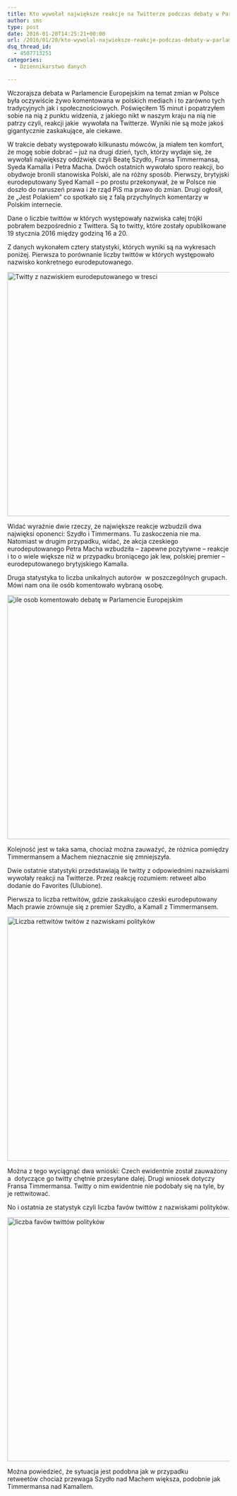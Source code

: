 ```yaml
---
title: Kto wywołał największe reakcje na Twitterze podczas debaty w Parlamencie Europejskim?
author: sms
type: post
date: 2016-01-20T14:25:21+00:00
url: /2016/01/20/kto-wywolal-najwieksze-reakcje-podczas-debaty-w-parlamencie-europejskim/
dsq_thread_id:
  - 4507713251
categories:
  - Dziennikarstwo danych

---
```

Wczorajsza debata w Parlamencie Europejskim na temat zmian w Polsce była oczywiście żywo komentowana w polskich mediach i to zarówno tych tradycyjnych jak i społecznościowych. Poświęciłem 15 minut i popatrzyłem sobie na nią z punktu widzenia, z jakiego nikt w naszym kraju na nią nie patrzy czyli, reakcji jakie  wywołała na Twitterze. Wyniki nie są może jakoś gigantycznie zaskakujące, ale ciekawe.<!--more-->

W trakcie debaty występowało kilkunastu mówców, ja miałem ten komfort, że mogę sobie dobrać &#8211; już na drugi dzień, tych, którzy wydaje się, że wywołali największy oddźwięk czyli Beatę Szydło, Fransa Timmermansa, Syeda Kamalla i Petra Macha. Dwóch ostatnich wywołało sporo reakcji, bo obydwoje bronili stanowiska Polski, ale na różny sposób. Pierwszy, brytyjski eurodeputowany Syed Kamall &#8211; po prostu przekonywał, że w Polsce nie doszło do naruszeń prawa i że rząd PiS ma prawo do zmian. Drugi ogłosił, że &#8222;Jest Polakiem&#8221; co spotkało się z falą przychylnych komentarzy w Polskim internecie.

Dane o liczbie twittów w których występowały nazwiska całej trójki pobrałem bezpośrednio z Twittera. Są to twitty, które zostały opublikowane 19 stycznia 2016 między godziną 16 a 20.

Z danych wykonałem cztery statystyki, których wyniki są na wykresach poniżej. Pierwsza to porównanie liczby twittów w których występowało nazwisko konkretnego eurodeputowanego.

<img class="aligncenter size-full wp-image-1510" src="http://dziennikarz.pl/wp-content/uploads/2016/01/ileTwittow.png" alt="Twitty z nazwiskiem eurodeputowanego w tresci" width="861" height="552" srcset="http://dziennikarz.pl/wp-content/uploads/2016/01/ileTwittow.png 861w, http://dziennikarz.pl/wp-content/uploads/2016/01/ileTwittow-300x192.png 300w, http://dziennikarz.pl/wp-content/uploads/2016/01/ileTwittow-768x492.png 768w" sizes="(max-width: 709px) 85vw, (max-width: 909px) 67vw, (max-width: 1362px) 62vw, 840px" />

Widać wyraźnie dwie rzeczy, że największe reakcje wzbudzili dwa najwięksi oponenci: Szydło i Timmermans. Tu zaskoczenia nie ma. Natomiast w drugim przypadku, widać, że akcja czeskiego eurodeputowanego Petra Macha wzbudziła &#8211; zapewne pozytywne &#8211; reakcje i to o wiele większe niż w przypadku broniącego jak lew, polskiej premier &#8211; eurodeputowanego brytyjskiego Kamalla.

Druga statystyka to liczba unikalnych autorów  w poszczególnych grupach. Mówi nam ona ile osób komentowało wybraną osobę.

<img class="aligncenter size-full wp-image-1511" src="http://dziennikarz.pl/wp-content/uploads/2016/01/iluMowcow.png" alt="ile osob komentowało debatę w Parlamencie Europejskim" width="861" height="552" srcset="http://dziennikarz.pl/wp-content/uploads/2016/01/iluMowcow.png 861w, http://dziennikarz.pl/wp-content/uploads/2016/01/iluMowcow-300x192.png 300w, http://dziennikarz.pl/wp-content/uploads/2016/01/iluMowcow-768x492.png 768w" sizes="(max-width: 709px) 85vw, (max-width: 909px) 67vw, (max-width: 1362px) 62vw, 840px" />

Kolejność jest w taka sama, chociaż można zauważyć, że różnica pomiędzy Timmermansem a Machem nieznacznie się zmniejszyła.

Dwie ostatnie statystyki przedstawiają ile twitty z odpowiednimi nazwiskami wywołały reakcji na Twitterze. Przez reakcję rozumiem: retweet albo dodanie do Favorites (Ulubione).

Pierwsza to liczba rettwitów, gdzie zaskakująco czeski eurodeputowany Mach prawie zrównuje się z premier Szydło, a Kamall z Timmermansem.

<img class="aligncenter size-full wp-image-1513" src="http://dziennikarz.pl/wp-content/uploads/2016/01/ileRT.png" alt="Liczba rettwitów twitów z nazwiskami polityków" width="861" height="552" srcset="http://dziennikarz.pl/wp-content/uploads/2016/01/ileRT.png 861w, http://dziennikarz.pl/wp-content/uploads/2016/01/ileRT-300x192.png 300w, http://dziennikarz.pl/wp-content/uploads/2016/01/ileRT-768x492.png 768w" sizes="(max-width: 709px) 85vw, (max-width: 909px) 67vw, (max-width: 1362px) 62vw, 840px" />

Można z tego wyciągnąć dwa wnioski: Czech ewidentnie został zauważony a  dotyczące go twitty chętnie przesyłane dalej. Drugi wniosek dotyczy Fransa Timmermansa. Twitty o nim ewidentnie nie podobały się na tyle, by je rettwitować.

No i ostatnia ze statystyk czyli liczba favów twittów z nazwiskami polityków.

<img class="aligncenter size-full wp-image-1514" src="http://dziennikarz.pl/wp-content/uploads/2016/01/ileFav.png" alt="liczba favów twittów polityków" width="861" height="552" srcset="http://dziennikarz.pl/wp-content/uploads/2016/01/ileFav.png 861w, http://dziennikarz.pl/wp-content/uploads/2016/01/ileFav-300x192.png 300w, http://dziennikarz.pl/wp-content/uploads/2016/01/ileFav-768x492.png 768w" sizes="(max-width: 709px) 85vw, (max-width: 909px) 67vw, (max-width: 1362px) 62vw, 840px" />

Można powiedzieć, że sytuacja jest podobna jak w przypadku retweetów chociaż przewaga Szydło nad Machem większa, podobnie jak Timmermansa nad Kamallem.

&nbsp;

&nbsp;
